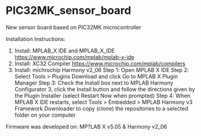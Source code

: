 # PIC32MK_sensor_board
New sensor board based on PIC32MK microcontroller

Installation Instructions:
1. Install: MPLAB_X IDE and MPLAB_X_IDE
https://www.microchip.com/mplab/mplab-x-ide
2. Install: XC32 Compiler
https://www.microchip.com/mplab/compilers
3. Install: michrochip Harmony v2_06
Step 1: Open MPLAB X IDE
Step 2: Select Tools > Plugins Download and click Go to MPLAB X Plugin Manager
Step 3: Check the Install box next to MPLAB Harmony Configurator 3, click the Install button and follow the directions given by the Plugin Installer (select Restart Now when prompted)
Step 4: When MPLAB X IDE restarts, select Tools > Embedded > MPLAB Harmony v3 Framework Downloader to copy (clone) the repositories to a selected folder on your computer


Firmware was developed on: 
MP?LAB X v5.05 & Harmony v2_06
